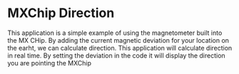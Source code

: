 # MXChip Direction
This application is a simple example of using the magnetometer built into the MX CHip. By adding the current magnetic deviation for your location on the earht, 
we can calculate direction. This application will calculate direction in real time. By setting the deviation in the code it will display the direction you are pointing the MXChip
